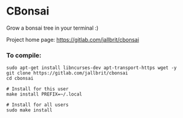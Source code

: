 # CBonsai
Grow a bonsai tree in your terminal :)

Project home page: https://gitlab.com/jallbrit/cbonsai

### To compile:
```
sudo apt-get install libncurses-dev apt-transport-https wget -y
git clone https://gitlab.com/jallbrit/cbonsai
cd cbonsai

# Install for this user
make install PREFIX=~/.local

# Install for all users
sudo make install
```
